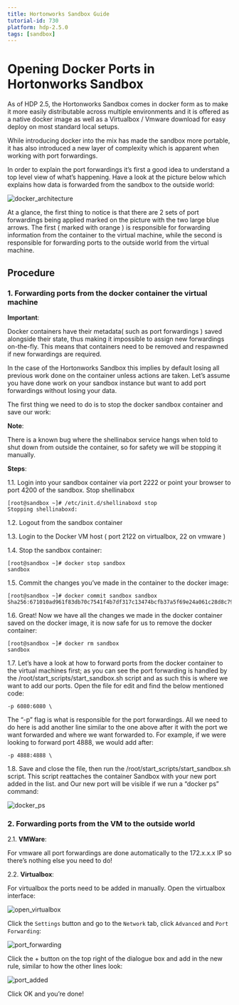 ```yaml
---
title: Hortonworks Sandbox Guide
tutorial-id: 730
platform: hdp-2.5.0
tags: [sandbox]
---
```


# Opening Docker Ports in Hortonworks Sandbox

As of HDP 2.5, the Hortonworks Sandbox comes in docker form as to make it more easily distributable across multiple environments and it is offered as a native docker image as well as a Virtualbox / Vmware download for easy deploy on most standard local setups.

While introducing docker into the mix has made the sandbox more portable, it has also introduced a new layer of complexity which is apparent when working with port forwardings.

In order to explain the port forwardings it’s first a good idea to understand a top level view of what’s happening. Have a look at the picture below which explains how data is forwarded from the sandbox to the outside world:

![docker_architecture](assets-guide/docker_architecture.png)

At a glance, the first thing to notice is that there are 2 sets of port forwardings being applied marked on the picture with the two large blue arrows.
The first ( marked with orange ) is responsible for forwarding information from the container to the virtual machine, while the second is responsible for forwarding ports to the outside world from the virtual machine.

## Procedure

### 1. Forwarding ports from the docker container the virtual machine

**Important**:

Docker containers have their metadata( such as port forwardings ) saved alongside their state, thus making it impossible to assign new forwardings on-the-fly. This means that containers need to be removed and respawned if new forwardings are required.

In the case of the Hortonworks Sandbox this implies by default losing all previous work done on the container unless actions are taken. Let’s assume you have done work on your sandbox instance but want to add port forwardings without losing your data.

The first thing we need to do is to stop the docker sandbox container and save our work:

**Note**:

There is a known bug where the shellinabox service hangs when told to shut down from outside the container, so for safety we will be stopping it manually.

**Steps**:

1.1\. Login into your sandbox container via port 2222 or point your browser to port 4200 of the sandbox.
Stop shellinabox

~~~
[root@sandbox ~]# /etc/init.d/shellinaboxd stop
Stopping shellinaboxd:
~~~

1.2\. Logout from the sandbox container

1.3\. Login to the Docker VM host ( port 2122 on virtualbox, 22 on vmware )

1.4\. Stop the sandbox container:

~~~
[root@sandbox ~]# docker stop sandbox
sandbox
~~~

1.5\. Commit the changes you’ve made in the container to the docker image:

~~~
[root@sandbox ~]# docker commit sandbox sandbox
Sha256:671010ad961f83db70c7541f4b7df317c13474bcfb37a5f69e24a061c28d8c79
~~~

1.6\. Great! Now we have all the changes we made in the docker container saved on the docker image, it is now safe for us to remove the docker container:

~~~
[root@sandbox ~]# docker rm sandbox
sandbox
~~~

1.7\. Let’s have a look at how to forward ports from the docker container to the virtual machines first; as you can see the port forwarding is handled by the /root/start_scripts/start_sandbox.sh script and as such this is where we want to add our ports. Open the file for edit and find the below mentioned code:

~~~
-p 6080:6080 \
~~~

The “-p” flag is what is responsible for the port forwardings. All we need to do here is add another line similar to the one above after it with the port we want forwarded and where we want forwarded to. For example, if we were looking to forward port 4888, we would add after:

~~~
-p 4888:4888 \
~~~

1.8\. Save and close the file, then run the /root/start_scripts/start_sandbox.sh script. This script reattaches the container Sandbox with your new port added in the list. and Our new port will be visible if we run a “docker ps” command:

![docker_ps](assets-guide/docker_ps.png)

### 2. Forwarding ports from the VM to the outside world

2.1\. **VMWare**:

For vmware all port forwardings are done automatically to the 172.x.x.x IP so there’s nothing else you need to do!

2.2\. **Virtualbox**:

For virtualbox the ports need to be added in manually. Open the virtualbox interface:

![open_virtualbox](assets-guide/open_virtualbox.png)

Click the `Settings` button and go to the `Network` tab, click `Advanced` and `Port Forwarding`:

![port_forwarding](assets-guide/port_forwarding.png)

Click the + button on the top right of the dialogue box and add in the new rule, similar to how the other lines look:

![port_added](assets-guide/port_added.png)

Click OK and you’re done!

